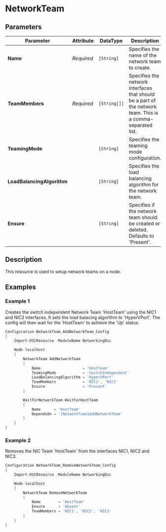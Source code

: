 # NetworkTeam

## Parameters

| Parameter                  | Attribute  | DataType     | Description                                                                                                 | Allowed Values                                                           |
| -------------------------- | ---------- | ------------ | ----------------------------------------------------------------------------------------------------------- | ------------------------------------------------------------------------ |
| **Name**                   | *Required* | `[String]`   | Specifies the name of the network team to create.                                                           |                                                                          |
| **TeamMembers**            | *Required* | `[String[]]` | Specifies the network interfaces that should be a part of the network team. This is a comma-separated list. |                                                                          |
| **TeamingMode**            |            | `[String]`   | Specifies the teaming mode configuration.                                                                   | `SwitchIndependent`, `LACP`, `Static`                                    |
| **LoadBalancingAlgorithm** |            | `[String]`   | Specifies the load balancing algorithm for the network team.                                                | `Dynamic`, `HyperVPort`, `IPAddresses`, `MacAddresses`, `TransportPorts` |
| **Ensure**                 |            | `[String]`   | Specifies if the network team should be created or deleted. Defaults to 'Present'.                          | `Present`, `Absent`                                                      |

## Description

This resource is used to setup network teams on a node.

## Examples

### Example 1

Creates the switch independent Network Team 'HostTeam' using the NIC1
and NIC2 interfaces. It sets the load balacing algorithm to 'HyperVPort'.
The config will then wait for the 'HostTeam' to achieve the 'Up' status.

```powershell
Configuration NetworkTeam_AddNetworkTeam_Config
{
    Import-DSCResource -ModuleName NetworkingDsc

    Node localhost
    {
        NetworkTeam AddNetworkTeam
        {
            Name                   = 'HostTeam'
            TeamingMode            = 'SwitchIndependent'
            LoadBalancingAlgorithm = 'HyperVPort'
            TeamMembers            = 'NIC1', 'NIC2'
            Ensure                 = 'Present'
        }

        WaitForNetworkTeam WaitForHostTeam
        {
            Name      = 'HostTeam'
            DependsOn = '[NetworkTeam]AddNetworkTeam'
        }
    }
}
```

### Example 2

Removes the NIC Team 'HostTeam' from the interfaces NIC1, NIC2 and NIC3.

```powershell
Configuration NetworkTeam_RemoveNetworkTeam_Config
{
    Import-DSCResource -ModuleName NetworkingDsc

    Node localhost
    {
        NetworkTeam RemoveNetworkTeam
        {
            Name        = 'HostTeam'
            Ensure      = 'Absent'
            TeamMembers = 'NIC1', 'NIC2', 'NIC3'
        }
    }
}
```

